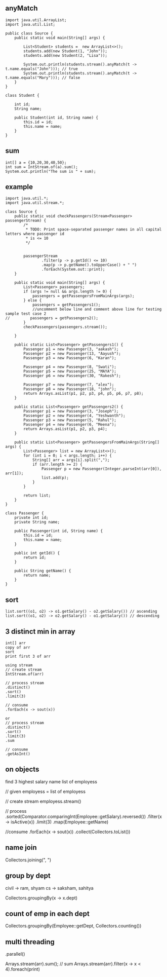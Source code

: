 ## anyMatch

```
import java.util.ArrayList;
import java.util.List;

public class Source {
    public static void main(String[] args) {

        List<Student> students =  new ArrayList<>();
        students.add(new Student(1, "John"));
        students.add(new Student(2, "Lisa"));

        System.out.println(students.stream().anyMatch(t -> t.name.equals("John"))); // true
        System.out.println(students.stream().anyMatch(t -> t.name.equals("Mary"))); // false
    }
}

class Student {

    int id;
    String name;

    public Student(int id, String name) {
        this.id = id;
        this.name = name;
    }
}
```

## sum

```
int[] a = {10,20,30,40,50};
int sum = IntStream.of(a).sum();
System.out.println("The sum is " + sum);
```

## example

```
import java.util.*;
import java.util.stream.*;

class Source {
    public static void checkPassengers(Stream<Passenger> passengerStream) {
        /*
         * TODO: Print space-separated passenger names in all capital letters where passenger id
         * is <= 10
         */


        passengerStream
                .filter(p -> p.getId() <= 10)
                .map(p -> p.getName().toUpperCase() + " ")
                .forEach(System.out::print);
    }

    public static void main(String[] args) {
        List<Passenger> passengers;
        if (args != null && args.length != 0) {
            passengers = getPassengersFromMainArgs(args);
        } else {
            passengers = getPassengers1();
            //uncomment below line and comment above line for testing sample test case 2
//         passengers = getPassengers2();
        }
        checkPassengers(passengers.stream());

    }

    public static List<Passenger> getPassengers1() {
        Passenger p1 = new Passenger(3, "aakash");
        Passenger p2 = new Passenger(13, "Aayush");
        Passenger p3 = new Passenger(6, "Karan");

        Passenger p4 = new Passenger(8, "Swati");
        Passenger p5 = new Passenger(25, "MAYA");
        Passenger p6 = new Passenger(30, "Rakesh");

        Passenger p7 = new Passenger(7, "alex");
        Passenger p8 = new Passenger(18, "john");
        return Arrays.asList(p1, p2, p3, p4, p5, p6, p7, p8);
    }

    public static List<Passenger> getPassengers2() {
        Passenger p1 = new Passenger(3, "Joseph");
        Passenger p2 = new Passenger(4, "Yeshwanth");
        Passenger p3 = new Passenger(5, "Rahul");
        Passenger p4 = new Passenger(6, "Meena");
        return Arrays.asList(p1, p2, p3, p4);
    }

    public static List<Passenger> getPassengersFromMainArgs(String[] args) {
        List<Passenger> list = new ArrayList<>();
        for (int i = 0; i < args.length; i++) {
            String[] arr = args[i].split(",");
            if (arr.length >= 2) {
                Passenger p = new Passenger(Integer.parseInt(arr[0]), arr[1]);
                list.add(p);
            }
        }

        return list;
    }
}

class Passenger {
    private int id;
    private String name;

    public Passenger(int id, String name) {
        this.id = id;
        this.name = name;
    }

    public int getId() {
        return id;
    }

    public String getName() {
        return name;
    }
}
```

## sort

```
list.sort((o1, o2) -> o1.getSalary() - o2.getSalary()) // ascending
list.sort((o1, o2) -> o2.getSalary() - o1.getSalary()) // descending
```

## 3 distinct min in array

```
int[] arr
copy of arr 
sort 
print first 3 of arr 

using stream 
// create stream 
IntStream.of(arr) 

// process stream 
.distinct()
.sort()
.limit(3)

// consume 
.forEach(x -> sout(x))

or  
// process stream 
.distinct()
.sort()
.limit(3)
.sum 

// consume 
.getAsInt()
```

## on objects

find 3 highest salary name
list of employess

// given
employess = list of employess

// create stream
employess.stream()

// process
.sorted(Comparator.comparingInt(Employee::getSalary).reversed())
.filter(x -> isActive(x))
.limit(3)
.map(Employee::getName)

//consume
.forEach(x -> sout(x))
.collect(Collectors.toList())

## name join

Collectors.joining(", ")

## group by dept

civil -> ram, shyam
cs -> saksham, sahitya

Collectors.groupingBy(x -> x.dept)

## count of emp in each dept

Collectors.groupingBy(Employee::getDept, Collectors.counting())

## multi threading

.parallel()

Arrays.stream(arr).sum(); // sum
Arrays.stream(arr).filter(x -> x < 4).foreach(print)


